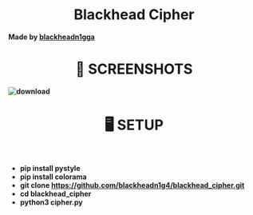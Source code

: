 <h1 align="center"> Blackhead Cipher </h1>

<b>Made by <b><a href="https://github.com/blackheadn1g4">blackheadn1gga</a></b>
<h1 align="center"> 👀 SCREENSHOTS </h1> 

 ![download](https://github.com/blackheadn1g4/blackhead_cipher/assets/106983176/5b65f70f-57a7-4b00-9f7b-c299e73d9e18)

  
  <h1 align="center"> 🖥️ SETUP </h1><br>


* pip install pystyle
* pip install colorama
* git clone https://github.com/blackheadn1g4/blackhead_cipher.git
* cd blackhead_cipher
* python3 cipher.py
